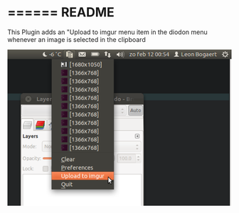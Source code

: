 ======
README
======
This Plugin adds an "Upload to imgur menu item in the diodon menu whenever an image is selected in the clipboard

![screenshot](https://github.com/LeonB/diodon-imgur/raw/master/screenshot.png)
